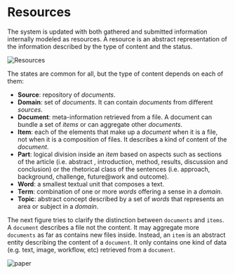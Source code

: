# Resources

The system is updated with both gathered and submitted information internally modeled as  resources. A resource is an abstract representation of the information described by the type of  content and the status. 

![Resources](https://dl.dropboxusercontent.com/u/299257/librairy/figures/data-modelv0.2.png)

The states are common for all, but the type of content depends on each of them: 
* **Source**: repository of *documents*.
* **Domain**: set of *documents*. It can contain *documents* from different *sources*.
* **Document**: meta-information retrieved from a file. A document can bundle a set of *items* or can aggregate other *documents*.
* **Item**: each of the elements that make up a *document* when it is a file, not when it is a composition of files. It describes a kind of content of the *document*.
* **Part**: logical division inside an *item* based on aspects such as sections of the article  (i.e. abstract , introduction, method, results, discussion and conclusion) or the rhetorical class  of the sentences (i.e. approach, background, challenge, future@work and outcome).
* **Word**: a smallest textual unit that composes a text.
* **Term**: combination of one or more *words* offering a sense in a *domain*.
* **Topic**: abstract  concept  described  by  a  set  of  *words*  that  represents  an area  or  subject in a *domain*. 

The next figure tries to clarify the distinction between `documents` and `items`. A `document` describes a file not the content. It may aggregate more `documents` as far as contains new files inside. Instead, an `item` is an abstract entity describing the content of a `document`. It only contains one kind of data (e.g. text, image, workflow, etc) retrieved from a `document`.

![paper](https://dl.dropboxusercontent.com/u/299257/librairy/figures/paper-to-resources.png)